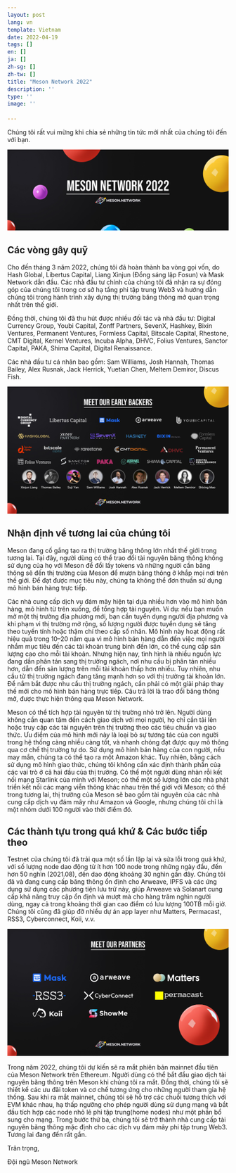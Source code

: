 ```yaml
---
layout: post
lang: vn
template: Vietnam
date: 2022-04-19
tags: []
en: []
ja: []
zh-sg: []
zh-tw: []
title: "Meson Network 2022"
description: ''
type: ''
image: ''

---
```


Chúng tôi rất vui mừng khi chia sẻ những tin tức mới nhất của chúng tôi đến với bạn.

![](https://raw.githubusercontent.com/bitruss/img/main/2022/202205271055248.jpeg)

## Các vòng gây quỹ

Cho đến tháng 3 năm 2022, chúng tôi đã hoàn thành ba vòng gọi vốn, do Hash Global, Libertus Capital, Liang Xinjun (Đồng sáng lập Fosun) và Mask Network dẫn đầu. Các nhà đầu tư chính của chúng tôi đã nhận ra sự đóng góp của chúng tôi trong cơ sở hạ tầng phi tập trung Web3 và hướng dẫn chúng tôi trong hành trình xây dựng thị trường băng thông mở quan trọng nhất trên thế giới.

Đồng thời, chúng tôi đã thu hút được nhiều đối tác và nhà đầu tư: Digital Currency Group, Youbi Capital, Zonff Partners, SevenX, Hashkey, Bixin Ventures, Permanent Ventures, Formless Capital, Bitscale Capital, Rhestone, CMT Digital, Kernel Ventures, Incuba Alpha, DHVC, Folius Ventures, Sanctor Capital, PAKA, Shima Capital, Digital Renaissance.

Các nhà đầu tư cá nhân bao gồm: Sam Williams, Josh Hannah, Thomas Bailey, Alex Rusnak, Jack Herrick, Yuetian Chen, Meltem Demiror, Discus Fish.

![Meet Our Early Backers](https://raw.githubusercontent.com/bitruss/img/main/2022/202205271100153.jpeg)

## Nhận định về tương lai của chúng tôi

Meson đang cố gắng tạo ra thị trường băng thông lớn nhất thế giới trong tương lai. Tại đây, người dùng có thể trao đổi tài nguyên băng thông không sử dụng của họ với Meson để đổi lấy tokens và những người cần băng thông sẽ đến thị trường của Meson để mượn băng thông ở khắp mọi nơi trên thế giới. Để đạt được mục tiêu này, chúng ta không thể đơn thuần sử dụng mô hình bán hàng trực tiếp.

Các nhà cung cấp dịch vụ đám mây hiện tại dựa nhiều hơn vào mô hình bán hàng, mô hình từ trên xuống, để tổng hợp tài nguyên. Ví dụ: nếu bạn muốn mở một thị trường địa phương mới, bạn cần tuyển dụng người địa phương và khi phạm vi thị trường mở rộng, số lượng người được tuyển dụng sẽ tăng theo tuyến tính hoặc thậm chí theo cấp số nhân. Mô hình này hoạt động rất hiệu quả trong 10–20 năm qua vì mô hình bán hàng dẫn đến việc mọi người nhắm mục tiêu đến các tài khoản trung bình đến lớn, có thể cung cấp sản lượng cao cho mỗi tài khoản. Nhưng hiện nay, tình hình là nhiều nguồn lực đang dần phân tán sang thị trường ngách, nơi nhu cầu bị phân tán nhiều hơn, dẫn đến sản lượng trên mỗi tài khoản thấp hơn nhiều. Tuy nhiên, nhu cầu từ thị trường ngách đang tăng mạnh hơn so với thị trường tài khoản lớn. Để nắm bắt được nhu cầu thị trường ngách, cần phải có một giải pháp thay thế mới cho mô hình bán hàng trực tiếp. Câu trả lời là trao đổi băng thông mở, được thực hiện thông qua Meson Network.

Meson có thể tích hợp tài nguyên từ thị trường nhỏ trở lên. Người dùng không cần quan tâm đến cách giao dịch với mọi người, họ chỉ cần tải lên hoặc truy cập các tài nguyên trên thị trường theo các tiêu chuẩn và giao thức. Ưu điểm của mô hình mới này là loại bỏ sự tương tác của con người trong hệ thống càng nhiều càng tốt, và nhanh chóng đạt được quy mô thông qua cơ chế thị trường tự do. Sử dụng mô hình bán hàng của con người, nếu may mắn, chúng ta có thể tạo ra một Amazon khác. Tuy nhiên, bằng cách sử dụng mô hình giao thức, chúng tôi không cần xác định thành phần của các vai trò ở cả hai đầu của thị trường. Có thể một người dùng nhàn rỗi kết nối mạng Starlink của mình với Meson; có thể một số lượng lớn các nhà phát triển kết nối các mạng viễn thông khác nhau trên thế giới với Meson; có thể trong tương lai, thị trường của Meson sẽ bao gồm tài nguyên của các nhà cung cấp dịch vụ đám mây như Amazon và Google, nhưng chúng tôi chỉ là một nhóm dưới 100 người vào thời điểm đó.

## Các thành tựu trong quá khứ & Các bước tiếp theo

Testnet của chúng tôi đã trải qua một số lần lặp lại và sửa lỗi trong quá khứ, với số lượng node dao động từ ít hơn 100 node trong những ngày đầu, đến hơn 50 nghìn (2021.08), đến dao động khoảng 30 nghìn gần đây. Chúng tôi đã và đang cung cấp băng thông ổn định cho Arweave, IPFS và các ứng dụng sử dụng các phương tiện lưu trữ này, giúp Arweave và Solanart cung cấp khả năng truy cập ổn định và mượt mà cho hàng trăm nghìn người dùng, ngay cả trong khoảng thời gian cao điểm có lưu lượng 100TB mỗi giờ. Chúng tôi cũng đã giúp đỡ nhiều dự án app layer như Matters, Permacast, RSS3, Cyberconnect, Koii, v.v.

![Meet Our Partners](https://raw.githubusercontent.com/bitruss/img/main/2022/202205271105068.jpeg)

Trong năm 2022, chúng tôi dự kiến sẽ ra mắt phiên bản mainnet đầu tiên của Meson Network trên Ethereum. Người dùng có thể bắt đầu giao dịch tài nguyên băng thông trên Meson khi chúng tôi ra mắt. Đồng thời, chúng tôi sẽ thiết kế các ưu đãi token và cơ chế tương ứng cho những người tham gia hệ thống. Sau khi ra mắt mainnet, chúng tôi sẽ hỗ trợ các chuỗi tương thích với EVM khác nhau, hạ thấp ngưỡng cho phép người dùng sử dụng mạng và bắt đầu tích hợp các node nhỏ lẻ phi tập trung(home nodes) như một phần bổ sung cho mạng. Trong bước thứ ba, chúng tôi sẽ trở thành nhà cung cấp tài nguyên băng thông mặc định cho các dịch vụ đám mây phi tập trung Web3. Tương lai đang đến rất gần.

Trân trọng,

Đội ngũ Meson Network